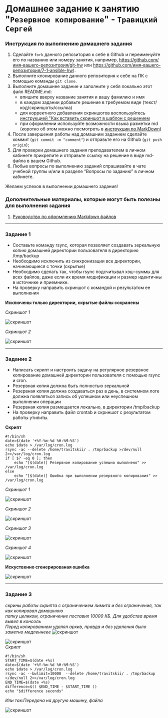 # Домашнее задание к занятию "`Резервное копирование`" - `Травицкий Сергей`


### Инструкция по выполнению домашнего задания

   1. Сделайте `fork` данного репозитория к себе в Github и переименуйте его по названию или номеру занятия, например, https://github.com/имя-вашего-репозитория/git-hw или  https://github.com/имя-вашего-репозитория/7-1-ansible-hw).
   2. Выполните клонирование данного репозитория к себе на ПК с помощью команды `git clone`.
   3. Выполните домашнее задание и заполните у себя локально этот файл README.md:
      - впишите вверху название занятия и вашу фамилию и имя
      - в каждом задании добавьте решение в требуемом виде (текст/код/скриншоты/ссылка)
      - для корректного добавления скриншотов воспользуйтесь [инструкцией "Как вставить скриншот в шаблон с решением](https://github.com/netology-code/sys-pattern-homework/blob/main/screen-instruction.md)
      - при оформлении используйте возможности языка разметки md (коротко об этом можно посмотреть в [инструкции  по MarkDown](https://github.com/netology-code/sys-pattern-homework/blob/main/md-instruction.md))
   4. После завершения работы над домашним заданием сделайте коммит (`git commit -m "comment"`) и отправьте его на Github (`git push origin`);
   5. Для проверки домашнего задания преподавателем в личном кабинете прикрепите и отправьте ссылку на решение в виде md-файла в вашем Github.
   6. Любые вопросы по выполнению заданий спрашивайте в чате учебной группы и/или в разделе “Вопросы по заданию” в личном кабинете.
   
Желаем успехов в выполнении домашнего задания!
   
### Дополнительные материалы, которые могут быть полезны для выполнения задания

1. [Руководство по оформлению Markdown файлов](https://gist.github.com/Jekins/2bf2d0638163f1294637#Code)

---

### Задание 1

 - Составьте команду rsync, которая позволяет создавать зеркальную копию домашней директории пользователя в директорию /tmp/backup
 - Необходимо исключить из синхронизации все директории, начинающиеся с точки (скрытые)
 - Необходимо сделать так, чтобы rsync подсчитывал хэш-суммы для всех файлов, даже если их время модификации и размер идентичны в источнике и приемнике.
 - На проверку направить скриншот с командой и результатом ее выполнения

**Исключены только директории, скрытые файлы сохранены**  

*Скриншот 1*  

![скриншот](https://github.com/travickiy67/Backup/blob/main/img/1.1.png)

*Скриншот 2*  

![скриншот](https://github.com/travickiy67/Backup/blob/main/img/1.2.png)


---

### Задание 2

 - Написать скрипт и настроить задачу на регулярное резервное копирование домашней директории пользователя с помощью rsync и cron.
 - Резервная копия должна быть полностью зеркальной
 - Резервная копия должна создаваться раз в день, в системном логе должна появляться запись об успешном или неуспешном выполнении операции
 - Резервная копия размещается локально, в директории /tmp/backup
 - На проверку направить файл crontab и скриншот с результатом работы утилиты.

**Скрипт**
```
#!/bin/sh
date=$(date '+%Y-%m-%d %H:%M:%S')
echo $date > /var/log/cron.log
rsync -ac --delete /home/travitskii/ . /tmp/backup >/dev/null 2>>/var/log/cron.log
if [ $? -eq 0 ]; then
    echo "[$(date)] Резервное копирование успешно выполнено" >> /var/log/cron.log
else
    echo "[$(date)] Ошибка при выполнении резервного копирования" >> /var/log/cron.log

```
*Скриншот 1*  

![скриншот](https://github.com/travickiy67/Backup/blob/main/img/2.1.png)  

*Скриншот 2*  

![скриншот](https://github.com/travickiy67/Backup/blob/main/img/2.2.png)  

*Скриншот 3*  

![скриншот](https://github.com/travickiy67/Backup/blob/main/img/2.3.png)  

*Скриншот 4*  

![скриншот](https://github.com/travickiy67/Backup/blob/main/img/2.4.png)  

**Искуственно сгенерированая ошибка**  

![скриншот](https://github.com/travickiy67/Backup/blob/main/img/2.5.png)   

---

### Задание 3

*скрины работы скрипта с ограничением лимита и без ограничения, так как копировал домашнюю*  
*папку целиком, ограничение поставил 10000 КБ. Для удобства время вывел в консоль*  
*Перед копированием удалял архив, правда и без удаления было заметно медленнеее*
![скриншот](https://github.com/travickiy67/Backup/blob/main/img/3.1.png)  

![скриншот](https://github.com/travickiy67/Backup/blob/main/img/3.2.png)  
*Скрипт*  
```
#!/bin/sh
START_TIME=$(date +%s)
date=$(date '+%Y-%m-%d %H:%M:%S')
echo $date > /var/log/cron.log
rsync -ac --bwlimit=10000  --delete /home/travitskii/ . /tmp/backup >/dev/null 2>>/var/log/cron.log
END_TIME=$(date +%s)
difference=$(( $END_TIME - $START_TIME ))
echo "$difference seconds"

```
*Или так:Передача на другую машину, файла*  

![скриншот](https://github.com/travickiy67/Backup/blob/main/img/3.3.png)  

